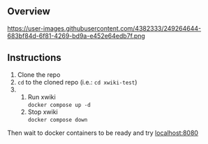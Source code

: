## Overview

https://user-images.githubusercontent.com/4382333/249264644-683bf84d-6f81-4269-bd9a-e452e64edb7f.png

## Instructions

1. Clone the repo
2. `cd` to the cloned repo (i.e.: `cd xwiki-test`)
3. 
    1. Run xwiki  
        `docker compose up -d`
    2. Stop xwiki  
        `docker compose down`

Then wait to docker containers to be ready and try [localhost:8080](http://localhost:8080)
